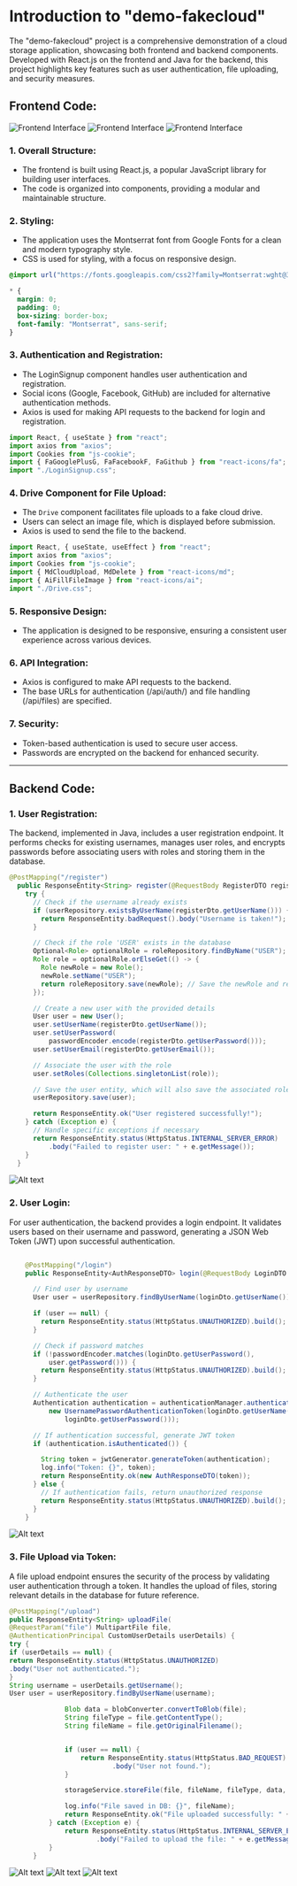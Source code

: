 # Introduction to "demo-fakecloud"
The "demo-fakecloud" project is a comprehensive demonstration of a cloud storage application, showcasing both frontend and backend components. Developed with React.js on the frontend and Java for the backend, this project highlights key features such as user authentication, file uploading, and security measures.

## Frontend Code:
![Frontend Interface](./images/login.gif)
![Frontend Interface](./images/fronent1.png)
![Frontend Interface](./images/login-to-upload.gif)
### 1. Overall Structure:
- The frontend is built using React.js, a popular JavaScript library for building user interfaces.
- The code is organized into components, providing a modular and maintainable structure.

### 2. Styling:
- The application uses the Montserrat font from Google Fonts for a clean and modern typography style.
- CSS is used for styling, with a focus on responsive design.
```css
@import url("https://fonts.googleapis.com/css2?family=Montserrat:wght@300;400;500;600;700&display=swap");

* {
  margin: 0;
  padding: 0;
  box-sizing: border-box;
  font-family: "Montserrat", sans-serif;
}
```


### 3. Authentication and Registration:
- The LoginSignup component handles user authentication and registration.
- Social icons (Google, Facebook, GitHub) are included for alternative authentication methods.
- Axios is used for making API requests to the backend for login and registration.

```jsx 
import React, { useState } from "react";
import axios from "axios";
import Cookies from "js-cookie";
import { FaGooglePlusG, FaFacebookF, FaGithub } from "react-icons/fa";
import "./LoginSignup.css";
```

### 4. Drive Component for File Upload:
- The `Drive` component facilitates file uploads to a fake cloud drive.
- Users can select an image file, which is displayed before submission.
- Axios is used to send the file to the backend.
```jsx
import React, { useState, useEffect } from "react";
import axios from "axios";
import Cookies from "js-cookie";
import { MdCloudUpload, MdDelete } from "react-icons/md";
import { AiFillFileImage } from "react-icons/ai";
import "./Drive.css";
```

### 5. Responsive Design:
- The application is designed to be responsive, ensuring a consistent user experience across various devices.

### 6. API Integration:
- Axios is configured to make API requests to the backend.
- The base URLs for authentication (/api/auth/) and file handling (/api/files) are specified.

### 7. Security:
- Token-based authentication is used to secure user access.
- Passwords are encrypted on the backend for enhanced security.

******

## Backend Code:

### 1. User Registration:
The backend, implemented in Java, includes a user registration endpoint. It performs checks for existing usernames, manages user roles, and encrypts passwords before associating users with roles and storing them in the database.

```Java
@PostMapping("/register")
  public ResponseEntity<String> register(@RequestBody RegisterDTO registerDto) {
    try {
      // Check if the username already exists
      if (userRepository.existsByUserName(registerDto.getUserName())) {
        return ResponseEntity.badRequest().body("Username is taken!");
      }

      // Check if the role 'USER' exists in the database
      Optional<Role> optionalRole = roleRepository.findByName("USER");
      Role role = optionalRole.orElseGet(() -> {
        Role newRole = new Role();
        newRole.setName("USER");
        return roleRepository.save(newRole); // Save the newRole and return the managed entity
      });

      // Create a new user with the provided details
      User user = new User();
      user.setUserName(registerDto.getUserName());
      user.setUserPassword(
          passwordEncoder.encode(registerDto.getUserPassword()));
      user.setUserEmail(registerDto.getUserEmail());

      // Associate the user with the role
      user.setRoles(Collections.singletonList(role));

      // Save the user entity, which will also save the associated role
      userRepository.save(user);

      return ResponseEntity.ok("User registered successfully!");
    } catch (Exception e) {
      // Handle specific exceptions if necessary
      return ResponseEntity.status(HttpStatus.INTERNAL_SERVER_ERROR)
          .body("Failed to register user: " + e.getMessage());
    }
  }

```

![Alt text](/images/image.png)

### 2. User Login:
For user authentication, the backend provides a login endpoint. It validates users based on their username and password, generating a JSON Web Token (JWT) upon successful authentication.

```Java

    @PostMapping("/login")
    public ResponseEntity<AuthResponseDTO> login(@RequestBody LoginDTO loginDto) {

      // Find user by username
      User user = userRepository.findByUserName(loginDto.getUserName());

      if (user == null) {
        return ResponseEntity.status(HttpStatus.UNAUTHORIZED).build();
      }

      // Check if password matches
      if (!passwordEncoder.matches(loginDto.getUserPassword(),
          user.getPassword())) {
        return ResponseEntity.status(HttpStatus.UNAUTHORIZED).build();
      }

      // Authenticate the user
      Authentication authentication = authenticationManager.authenticate(
          new UsernamePasswordAuthenticationToken(loginDto.getUserName(),
              loginDto.getUserPassword()));

      // If authentication successful, generate JWT token
      if (authentication.isAuthenticated()) {

        String token = jwtGenerator.generateToken(authentication);
        log.info("Token: {}", token);
        return ResponseEntity.ok(new AuthResponseDTO(token));
      } else {
        // If authentication fails, return unauthorized response
        return ResponseEntity.status(HttpStatus.UNAUTHORIZED).build();
      }
    }

```

![Alt text](/images/image-1.png)

### 3. File Upload via Token:
A file upload endpoint ensures the security of the process by validating user authentication through a token. It handles the upload of files, storing relevant details in the database for future reference.

```Java
@PostMapping("/upload")
public ResponseEntity<String> uploadFile(
@RequestParam("file") MultipartFile file,
@AuthenticationPrincipal CustomUserDetails userDetails) {
try {
if (userDetails == null) {
return ResponseEntity.status(HttpStatus.UNAUTHORIZED)
.body("User not authenticated.");
}
String username = userDetails.getUsername();
User user = userRepository.findByUserName(username);

              Blob data = blobConverter.convertToBlob(file);
              String fileType = file.getContentType();
              String fileName = file.getOriginalFilename();


              if (user == null) {
                  return ResponseEntity.status(HttpStatus.BAD_REQUEST)
                          .body("User not found.");
              }

              storageService.storeFile(file, fileName, fileType, data, user);

              log.info("File saved in DB: {}", fileName);
              return ResponseEntity.ok("File uploaded successfully: " + fileName);
          } catch (Exception e) {
              return ResponseEntity.status(HttpStatus.INTERNAL_SERVER_ERROR)
                      .body("Failed to upload the file: " + e.getMessage());
          }
      }
```

![Alt text](/images/image-3.png)
![Alt text](/images/image-4.png)
![Alt text](/images/image-2.png)
